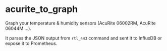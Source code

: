 acurite_to_graph
================

Graph your temperature & humidity sensors (AcuRite 06002RM, AcuRite 06044M ...).

It parses the JSON output from `rtl_443` command and sent it to InfluxDB or expose it to Prometheus.

